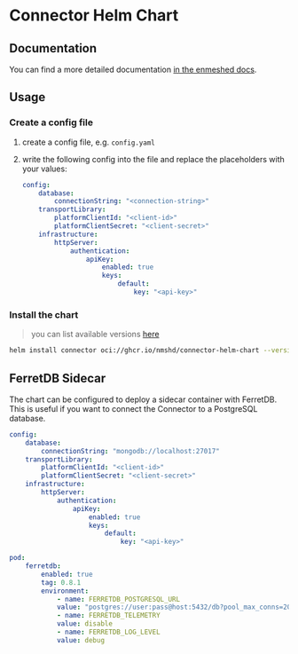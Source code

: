 # Connector Helm Chart

## Documentation

You can find a more detailed documentation [in the enmeshed docs](https://enmeshed.eu/operate/setup-with-helm-charts).

## Usage

### Create a config file

1. create a config file, e.g. `config.yaml`
2. write the following config into the file and replace the placeholders with your values:

    ```yaml
    config:
        database:
            connectionString: "<connection-string>"
        transportLibrary:
            platformClientId: "<client-id>"
            platformClientSecret: "<client-secret>"
        infrastructure:
            httpServer:
                authentication:
                    apiKey:
                        enabled: true
                        keys:
                            default:
                                key: "<api-key>"
    ```

### Install the chart

> you can list available versions [here](https://github.com/nmshd/connector/pkgs/container/connector-helm-chart)

```sh
helm install connector oci://ghcr.io/nmshd/connector-helm-chart --version <version> -f <your-config-file>.yaml
```

## FerretDB Sidecar

The chart can be configured to deploy a sidecar container with FerretDB. This is useful if you want to connect the Connector to a PostgreSQL database.

```yaml
config:
    database:
        connectionString: "mongodb://localhost:27017"
    transportLibrary:
        platformClientId: "<client-id>"
        platformClientSecret: "<client-secret>"
    infrastructure:
        httpServer:
            authentication:
                apiKey:
                    enabled: true
                    keys:
                        default:
                            key: "<api-key>"

pod:
    ferretdb:
        enabled: true
        tag: 0.8.1
        environment:
            - name: FERRETDB_POSTGRESQL_URL
            value: "postgres://user:pass@host:5432/db?pool_max_conns=20"
            - name: FERRETDB_TELEMETRY
            value: disable
            - name: FERRETDB_LOG_LEVEL
            value: debug
```

